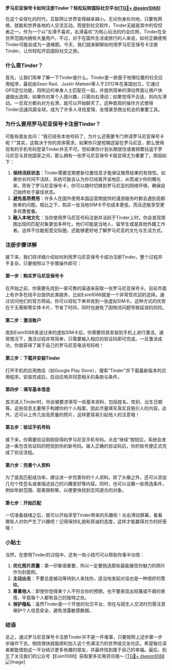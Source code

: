 **罗马尼亚保号卡如何注册Tinder？轻松玩转国际社交平台[[TG💪+ @esim1088](https://t.me/s/esim1088)]**

在这个全球化的时代，互联网让世界变得越来越小。无论你身处何地，只要有网络，就能和世界各地的人交流互动。而提到社交软件，Tinder无疑是其中的佼佼者之一。作为一个以“左滑不喜欢，右滑喜欢”为核心玩法的约会应用，Tinder在全世界范围内拥有大量用户。不过，对于在国外生活或旅行的人来说，如何正确使用Tinder可能会成为一道难题。今天，我们就来聊聊如何用罗马尼亚保号卡注册Tinder，让你轻松开启国际社交之旅。

### 什么是Tinder？

首先，让我们简单了解一下Tinder是什么。Tinder是一款基于地理位置的社交应用程序，最初由Sean Rad、Justin Mateen等人于2012年在美国创立。它通过GPS定位功能，将附近的单身人士匹配在一起，并提供简单的滑动界面让用户快速做出选择。如果你对某个人感兴趣，只需向右滑动；如果觉得不合适，则向左滑动。一旦双方都向对方右滑，就可以开始聊天了。这种直观的操作方式使得Tinder迅速风靡全球，成为了许多人寻找爱情、友情甚至商业机会的重要工具。

### 为什么要用罗马尼亚保号卡注册Tinder？

可能有朋友会问：“我已经有本地号码了，为什么还需要专门申请罗马尼亚保号卡呢？”其实，这取决于你的具体需求。如果你只是短期逗留在罗马尼亚，那么使用现有的手机号码登录Tinder并无不可。但如果你计划长期居住或者频繁往返于罗马尼亚与其他国家之间，那么拥有一张罗马尼亚保号卡就显得尤为重要了。原因如下：

1. **保持活跃状态**：Tinder需要定期更新位置信息才能保证推荐结果的有效性。如果你长时间不活跃，系统可能会认为你已经离开该地区，从而减少你的曝光率。而有了罗马尼亚保号卡，你可以随时切换到罗马尼亚的网络环境，确保自己始终处于最佳状态。
2. **避免高昂费用**：许多人在国外使用本国运营商提供的漫游服务时都会遇到高额账单的问题。相比之下，购买一张当地SIM卡不仅成本更低，而且还能享受更多优惠套餐。
3. **融入本地文化**：当你使用罗马尼亚号码注册并活跃于Tinder上时，你会发现周围出现的匹配对象更加多样化，他们可能是当地人、留学生或是其他外籍工作者。这样不仅能拓宽交际圈，还能够更好地了解罗马尼亚的文化与生活方式。

### 注册步骤详解

接下来，我们将详细介绍如何利用罗马尼亚保号卡成功注册Tinder。整个过程并不复杂，只要按照以下步骤操作即可：

#### 第一步：购买罗马尼亚保号卡
在开始之前，你需要先找到一家可靠的渠道来获取一张罗马尼亚保号卡。目前市面上有许多在线平台提供此类服务，比如Esim1088就是一个非常受欢迎的选择。通过访问他们的官方网站，你可以轻松下单并收到一张虚拟SIM卡。这种方式的优势在于无需邮寄实体卡片，节省了时间，同时也避免了因物流问题导致延误的风险。

#### 第二步：激活账户
收到Esim1088发送过来的虚拟SIM卡后，你需要将其安装到手机上进行激活。通常情况下，激活过程非常简单，只需要输入相应的验证码即可完成。一旦激活成功，你就获得了属于自己的罗马尼亚电话号码啦！

#### 第三步：下载并安装Tinder
打开手机的应用商店（如Google Play Store），搜索“Tinder”并下载最新版本的应用程序。安装完成后，启动应用并同意相关的条款与条件。

#### 第四步：填写基本信息
首次进入Tinder时，你会被要求填写一些基本资料，包括姓名、性别、出生日期等。这些信息主要用于构建你的个人档案，因此尽量填写真实且吸引人的内容。此外，还可以上传几张高质量的照片，这样更容易引起他人的注意哦！

#### 第五步：验证手机号码
接下来，你需要验证刚刚获得的罗马尼亚手机号码。点击“继续”按钮后，系统会发送一条包含验证码的短信到你的新号码。输入正确的验证码后，你的账号便正式完成了验证流程。

#### 第六步：完善个人资料
为了提高匹配成功率，建议进一步完善你的个人资料。除了头像之外，还可以添加几句个性签名或者描述自己的兴趣爱好等内容。同时，也可以设置一些筛选条件，例如年龄范围、距离限制等，以便更快找到志同道合的对象。

#### 第七步：开始匹配
一切准备就绪之后，就可以开始享受Tinder带来的乐趣啦！左右滑动屏幕，看看哪些人对你产生了兴趣吧！记得保持礼貌和真诚的态度，这样才能赢得对方的好感哦！

### 小贴士

当然，在使用Tinder的过程中，还有一些小技巧可以帮助你事半功倍：

1. **优化照片质量**：第一印象很重要，所以一定要挑选那些最能展现你魅力的照片作为封面照。
2. **主动出击**：不要总是被动等待别人来找你，适当地发起对话也是一种很好的策略。
3. **尊重他人**：即使你觉得某个人不符合你的预期，也不要表现出轻蔑或不屑的表情，毕竟每个人都有自己的独特之处。
4. **保护隐私**：虽然Tinder是一个开放的社交平台，但在与陌生人交流时仍需注意保护个人信息安全，避免泄露敏感数据。

### 结语

总之，通过罗马尼亚保号卡注册Tinder并不是一件难事，只要按照上述步骤一步步操作下去，相信很快就能顺利加入这个充满活力的世界级交友社区。希望每位读者都能借助这一平台结识更多有趣的朋友，并最终找到属于自己的幸福。最后，别忘了关注我们的公众号【Esim1088】获取更多实用资讯哦～ [[TG💪+ @esim1088](https://t.me/s/esim1088) ![Image](https://i.postimg.cc/4NQfJmqS/Snipaste-2025-05-13-00-14-12.png)]